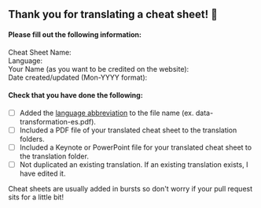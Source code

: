 ## Thank you for translating a cheat sheet!  🎉

#### Please fill out the following information:  

Cheat Sheet Name:  
Language:  
Your Name (as you want to be credited on the website):  
Date created/updated (Mon-YYYY format):

<!-- Please keep the below portion in your issue, and check `[x]` the applicable boxes. -->
#### Check that you have done the following:
- [ ] Added the [language abbreviation](https://en.wikipedia.org/wiki/List_of_ISO_639-1_codes) to the file name (ex. data-transformation-es.pdf).
- [ ] Included a PDF file of your translated cheat sheet to the translation folders.
- [ ] Included a Keynote or PowerPoint file for your translated cheat sheet to the translation folder.
- [ ] Not duplicated an existing translation. If an existing translation exists, I have edited it.

Cheat sheets are usually added in bursts so don't worry if your pull request sits for a little bit!
